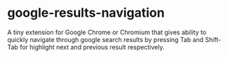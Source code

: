 # google-results-navigation
A tiny extension for Google Chrome or Chromium that gives ability to quickly navigate through google search results by pressing Tab and Shift-Tab for highlight next and previous result respectively.

